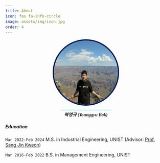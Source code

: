 ```yaml
---
title: About
icon: fas fa-info-circle
image: assets/img/icon.jpg
order: 4
---
```

<style>
@import url('https://fonts.googleapis.com/css2?family=Merriweather&display=swap');
@import url('https://fonts.googleapis.com/css2?family=Merriweather&family=Nanum+Gothic:wght@700&display=swap');
#zoom > a {
	display: block;
	width: 200px;
	height: 200px;
	margin: 0 auto;
	border-radius: 50%;
	border: 4px solid rgb(0,27,84);
	overflow: hidden;
	-webkit-transform: translateZ(0);
	transform: translateZ(0); /* fixed the zoom in Safari */
	transition: border-color 0.35s ease-in-out;
}
#zoom > a:hover {
	border-color: rgb(68,193,196);
}
img {
	width: 100%;
	height: 100%;
	margin: 0 !important;
	transition: -webkit-transform 0.5s;
	transition: transform 0.5s;
	transition: transform 0.5s, -webkit-transform 0.5s;
}
img:hover {
	-webkit-transform: scale(1.3);
	transform: scale(1.3);
} /* #avatar */
</style>

<div class="container" style="text-align: center;">
	<div id="zoom">
		<a href="https://duckbankbok.com" target="_blank"><img src="../assets/img/profile.jpg" /></a>
	</div>
    <div style="display: inline-block; background-color: rgb(68,193,196); height: 1px; width: 160px;"></div>
    <h5 style="margin-top: 0; margin-bottom: 0.5rem; font-family: 'Merriweather', 'Nanum Gothic', serif;" >복영규 (Younggyu Bok)</h5>
</div>

##### Education

`Mar 2022-Feb 2024`
M.S. in Industrial Engineering, UNIST (Advisor: [Prof. Sang Jin Kweon](https://scholar.google.co.kr/citations?user=R9V5FPgAAAAJ&hl=ko&oi=ao))

`Mar 2016-Feb 2022`
B.S. in Management Engineering, UNIST